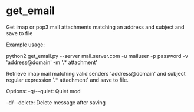 # get_email
Get imap or pop3 mail attachments matching an address and subject and save to file

Example usage: 

  python2 get_email.py  --server mail.server.com  -u mailuser -p password   -v 'address@domain'  -m  '.* attachment'
  

Retrieve imap mail matching valid senders 'address@domain' and subject regular expression '.* attachment' and
save to file.  


Options:
-q/--quiet:  Quiet mod

-d/--delete: Delete message after saving


       
  
